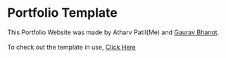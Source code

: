 # Portfolio Template
This Portfolio Website was made by  Atharv Patil(Me) and [Gaurav Bhanot](https://github.com/gb07bh).<br><br>
To check out the template in use, [Click Here](https://anushka012399.github.io/anushka-patil/)<br>
